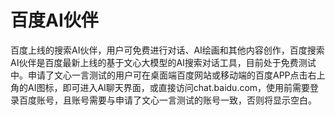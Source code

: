 # 百度AI伙伴

百度上线的搜索AI伙伴，用户可免费进行对话、AI绘画和其他内容创作，百度搜索AI伙伴是百度最新上线的基于文心大模型的AI搜索对话工具，目前处于免费测试中。申请了文心一言测试的用户可在桌面端百度网站或移动端的百度APP点击右上角的AI图标，即可进入AI聊天界面，或直接访问chat.baidu.com，使用前需要登录百度账号，且账号需要与申请了文心一言测试的账号一致，否则将显示空白。
